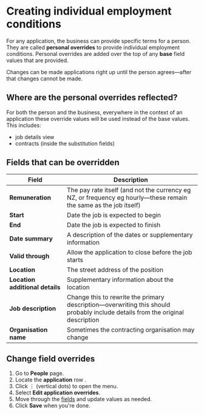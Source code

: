 # Creating individual employment conditions

For any application, the business can provide specific terms for a person. They are called **personal overrides** to
provide individual employment conditions. Personal overrides are added over the top of any **base** field values that are
provided.

<prompt>

Changes can be made applications right up until the person agrees—after that changes cannot be made.

</prompt>

## Where are the personal overrides reflected?

For both the person and the business, everywhere in the context of an application these override values will be used
instead of the base values. This includes:

* job details view
* contracts (inside the substitution fields)

## Fields that can be overridden

| **Field**                       | **Description**                                                                                                               |
|---------------------------------|-------------------------------------------------------------------------------------------------------------------------------|
| **Remuneration**                | The pay rate itself (and not the currency eg NZ, or frequency eg hourly—these remain the same as the job itself)              |
| **Start**                       | Date the job is expected to begin                                                                                             |
| **End**                         | Date the job is expected to finish                                                                                            |
| **Date summary**                | A description of the dates or supplementary information                                                                       |
| **Valid through**               | Allow the application to close before the job starts                                                                          |
| **Location**                    | The street address of the position                                                                                            |
| **Location additional details** | Supplementary information about the location                                                                                  |
| **Job description**             | Change this to rewrite the primary description—overwriting this should probably include details from the original description |
| **Organisation name**           | Sometimes the contracting organisation may change                                                                             |

<div class="ui-instructions">

## Change field overrides

1. Go to **People** page.
2. Locate the **application** row <span class="mdi mdi-checkbox-marked-outline"></span>.
3. Click &vellip; (vertical dots) to open the menu.
4. Select **Edit application overrides**.
5. Move through the [fields](#fields-that-can-be-overridden) and update values as needed.
4. Click **Save** when you're done.

</div>
